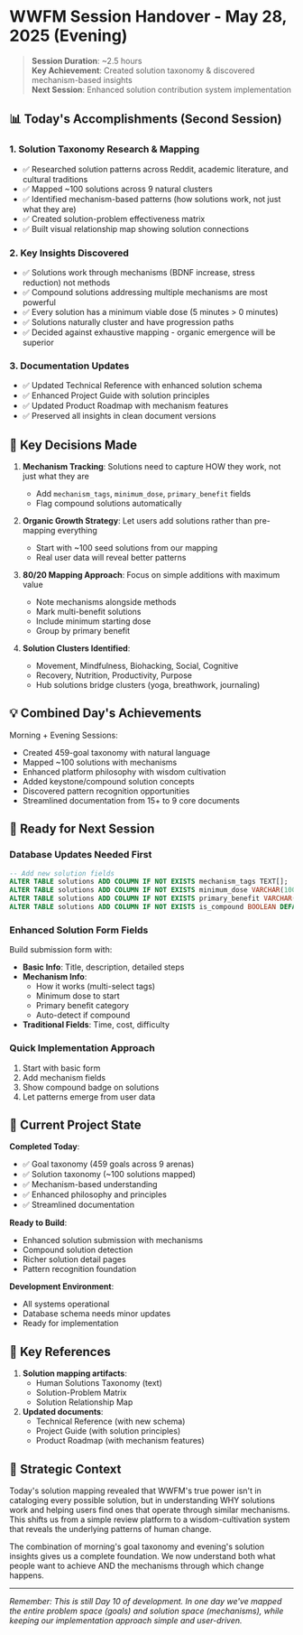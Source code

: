# WWFM Session Handover - May 28, 2025 (Evening)

> **Session Duration**: ~2.5 hours  
> **Key Achievement**: Created solution taxonomy & discovered mechanism-based insights  
> **Next Session**: Enhanced solution contribution system implementation

## 📊 Today's Accomplishments (Second Session)

### 1. Solution Taxonomy Research & Mapping
- ✅ Researched solution patterns across Reddit, academic literature, and cultural traditions
- ✅ Mapped ~100 solutions across 9 natural clusters
- ✅ Identified mechanism-based patterns (how solutions work, not just what they are)
- ✅ Created solution-problem effectiveness matrix
- ✅ Built visual relationship map showing solution connections

### 2. Key Insights Discovered
- ✅ Solutions work through mechanisms (BDNF increase, stress reduction) not methods
- ✅ Compound solutions addressing multiple mechanisms are most powerful
- ✅ Every solution has a minimum viable dose (5 minutes > 0 minutes)
- ✅ Solutions naturally cluster and have progression paths
- ✅ Decided against exhaustive mapping - organic emergence will be superior

### 3. Documentation Updates
- ✅ Updated Technical Reference with enhanced solution schema
- ✅ Enhanced Project Guide with solution principles
- ✅ Updated Product Roadmap with mechanism features
- ✅ Preserved all insights in clean document versions

## 🎯 Key Decisions Made

1. **Mechanism Tracking**: Solutions need to capture HOW they work, not just what they are
   - Add `mechanism_tags`, `minimum_dose`, `primary_benefit` fields
   - Flag compound solutions automatically

2. **Organic Growth Strategy**: Let users add solutions rather than pre-mapping everything
   - Start with ~100 seed solutions from our mapping
   - Real user data will reveal better patterns

3. **80/20 Mapping Approach**: Focus on simple additions with maximum value
   - Note mechanisms alongside methods
   - Mark multi-benefit solutions
   - Include minimum starting dose
   - Group by primary benefit

4. **Solution Clusters Identified**: 
   - Movement, Mindfulness, Biohacking, Social, Cognitive
   - Recovery, Nutrition, Productivity, Purpose
   - Hub solutions bridge clusters (yoga, breathwork, journaling)

## 💡 Combined Day's Achievements

Morning + Evening Sessions:
- Created 459-goal taxonomy with natural language
- Mapped ~100 solutions with mechanisms
- Enhanced platform philosophy with wisdom cultivation
- Added keystone/compound solution concepts
- Discovered pattern recognition opportunities
- Streamlined documentation from 15+ to 9 core documents

## 🚀 Ready for Next Session

### Database Updates Needed First
```sql
-- Add new solution fields
ALTER TABLE solutions ADD COLUMN IF NOT EXISTS mechanism_tags TEXT[];
ALTER TABLE solutions ADD COLUMN IF NOT EXISTS minimum_dose VARCHAR(100);
ALTER TABLE solutions ADD COLUMN IF NOT EXISTS primary_benefit VARCHAR(50);
ALTER TABLE solutions ADD COLUMN IF NOT EXISTS is_compound BOOLEAN DEFAULT false;
```

### Enhanced Solution Form Fields
Build submission form with:
- **Basic Info**: Title, description, detailed steps
- **Mechanism Info**: 
  - How it works (multi-select tags)
  - Minimum dose to start
  - Primary benefit category
  - Auto-detect if compound
- **Traditional Fields**: Time, cost, difficulty

### Quick Implementation Approach
1. Start with basic form
2. Add mechanism fields
3. Show compound badge on solutions
4. Let patterns emerge from user data

## 📁 Current Project State

**Completed Today**:
- ✅ Goal taxonomy (459 goals across 9 arenas)
- ✅ Solution taxonomy (~100 solutions mapped)
- ✅ Mechanism-based understanding
- ✅ Enhanced philosophy and principles
- ✅ Streamlined documentation

**Ready to Build**:
- Enhanced solution submission with mechanisms
- Compound solution detection
- Richer solution detail pages
- Pattern recognition foundation

**Development Environment**: 
- All systems operational
- Database schema needs minor updates
- Ready for implementation

## 🔗 Key References

1. **Solution mapping artifacts**: 
   - Human Solutions Taxonomy (text)
   - Solution-Problem Matrix
   - Solution Relationship Map
2. **Updated documents**:
   - Technical Reference (with new schema)
   - Project Guide (with solution principles)
   - Product Roadmap (with mechanism features)

## 💭 Strategic Context

Today's solution mapping revealed that WWFM's true power isn't in cataloging every possible solution, but in understanding WHY solutions work and helping users find ones that operate through similar mechanisms. This shifts us from a simple review platform to a wisdom-cultivation system that reveals the underlying patterns of human change.

The combination of morning's goal taxonomy and evening's solution insights gives us a complete foundation. We now understand both what people want to achieve AND the mechanisms through which change happens.

---

*Remember: This is still Day 10 of development. In one day we've mapped the entire problem space (goals) and solution space (mechanisms), while keeping our implementation approach simple and user-driven.*